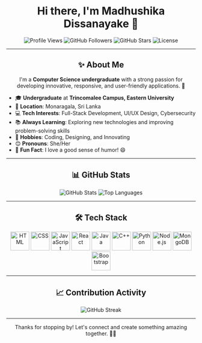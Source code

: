 <h1 align="center">Hi there, I'm Madhushika Dissanayake 👋</h1>

<p align="center">
  <img src="https://komarev.com/ghpvc/?username=madhushika99&color=brightgreen" alt="Profile Views" />
  <img src="https://img.shields.io/github/followers/madhushika99?label=Followers" alt="GitHub Followers" />
  <img src="https://img.shields.io/github/stars/madhushika99?label=Total%20Stars" alt="GitHub Stars" />
  <img src="https://img.shields.io/badge/License-MIT-brightgreen" alt="License" />
</p>

---

<h2 align="center">✨ About Me</h2>

<p align="center">
I'm a <b>Computer Science undergraduate</b> with a strong passion for developing innovative, responsive, and user-friendly applications. 🚀  
</p>

- 🎓 **Undergraduate** at **Trincomalee Campus, Eastern University**  
- 📍 **Location**: Monaragala, Sri Lanka  
- 💻 **Tech Interests**: Full-Stack Development, UI/UX Design, Cybersecurity  
- 📚 **Always Learning**: Exploring new technologies and improving problem-solving skills  
- 🎨 **Hobbies**: Coding, Designing, and Innovating  
- 😊 **Pronouns**: She/Her  
- 🎉 **Fun Fact**: I love a good sense of humor! 😄  

---

<h2 align="center">📊 GitHub Stats</h2>

<p align="center">
  <img src="https://github-readme-stats.vercel.app/api?username=madhushika99&show_icons=true&theme=dark" alt="GitHub Stats" />
  <img src="https://github-readme-stats.vercel.app/api/top-langs/?username=madhushika99&layout=compact&theme=dark" alt="Top Languages" />
</p>

---

<h2 align="center">🛠️ Tech Stack</h2>

<p align="center">
  <img src="https://cdn.jsdelivr.net/gh/devicons/devicon/icons/html5/html5-original.svg" title="HTML" width="50" height="50"/> 
  <img src="https://cdn.jsdelivr.net/gh/devicons/devicon/icons/css3/css3-original.svg" title="CSS" width="50" height="50"/>
  <img src="https://cdn.jsdelivr.net/gh/devicons/devicon/icons/javascript/javascript-original.svg" title="JavaScript" width="50" height="50"/>
  <img src="https://cdn.jsdelivr.net/gh/devicons/devicon/icons/react/react-original.svg" title="React" width="50" height="50"/>
  <img src="https://cdn.jsdelivr.net/gh/devicons/devicon/icons/java/java-original.svg" title="Java" width="50" height="50"/>
  <img src="https://cdn.jsdelivr.net/gh/devicons/devicon/icons/cplusplus/cplusplus-original.svg" title="C++" width="50" height="50"/>
  <img src="https://cdn.jsdelivr.net/gh/devicons/devicon/icons/python/python-original.svg" title="Python" width="50" height="50"/>
  <img src="https://cdn.jsdelivr.net/gh/devicons/devicon/icons/nodejs/nodejs-original.svg" title="Node.js" width="50" height="50"/>
  <img src="https://cdn.jsdelivr.net/gh/devicons/devicon/icons/mongodb/mongodb-original.svg" title="MongoDB" width="50" height="50"/>
  <img src="https://cdn.jsdelivr.net/gh/devicons/devicon/icons/bootstrap/bootstrap-original.svg" title="Bootstrap" width="50" height="50"/>
</p>

---

<h2 align="center">📈 Contribution Activity</h2>

<p align="center">
  <img src="https://github-readme-streak-stats.herokuapp.com/?user=madhushika99&theme=dark" alt="GitHub Streak" />
</p>

---

<p align="center">
Thanks for stopping by! Let's connect and create something amazing together. 🚀✨
</p>
